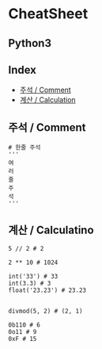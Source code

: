 # CheatSheet
## Python3

## Index

- [주석 / Comment](#주석-comment)
- [계산 / Calculation](#계산-)

## 주석 / Comment

```Python3
# 한줄 주석
'''
여
러
줄
주
석
'''
```

## 계산 / Calculatino

```Python3
5 // 2 # 2

2 ** 10 # 1024

int('33') # 33
int(3.3) # 3
float('23.23') # 23.23


divmod(5, 2) # (2, 1)

0b110 # 6
0o11 # 9
0xF # 15
```